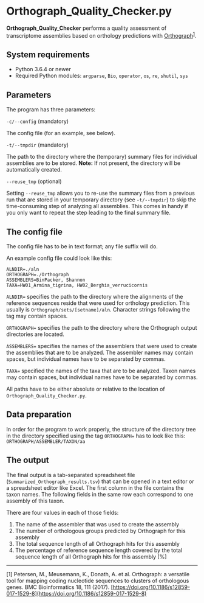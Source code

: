 # Orthograph_Quality_Checker.py

**Orthograph_Quality_Checker** performs a quality assessment of transcriptome assemblies based on orthology predictions with [Orthograph](https://github.com/mptrsen/Orthograph)<sup>[1](#one)</sup>.

## System requirements

* Python 3.6.4 or newer
* Required Python modules: `argparse`, `Bio`, `operator`, `os`, `re`, `shutil`, `sys`

## Parameters

The program has three parameters:

`-c/--config` (mandatory)

The config file (for an example, see below).

`-t/--tmpdir` (mandatory)

The path to the directory where the (temporary) summary files for individual assemblies are to be stored. **Note:** If not present, the directory will be automatically created.

`--reuse_tmp` (optional)

Setting `--reuse_tmp` allows you to re-use the summary files from a previous run that are stored in your temporary directory (see `-t/--tmpdir`) to skip the time-consuming step of analyzing all assemblies. This comes in handy if you only want to repeat the step leading to the final summary file.

## The config file

The config file has to be in text format; any file suffix will do.

An example config file could look like this:

    ALNDIR=./aln
    ORTHOGRAPH=./Orthograph
    ASSEMBLERS=BinPacker, Shannon
    TAXA=HW01_Armina_tigrina, HW02_Berghia_verrucicornis

`ALNDIR=` specifies the path to the directory where the alignments of the reference sequences reside that were used for orthology prediction. This usually is `Orthograph/sets/[setname]/aln`. Character strings following the tag may contain spaces.

`ORTHOGRAPH=` specifies the path to the directory where the Orthograph output directories are located.

`ASSEMBLERS=` specifies the names of the assemblers that were used to create the assemblies that are to be analyzed. The assembler names may contain spaces, but individual names have to be separated by commas.

`TAXA=` specified the names of the taxa that are to be analyzed. Taxon names may contain spaces, but individual names have to be separated by commas.

All paths have to be either absolute or relative to the location of `Orthograph_Quality_Checker.py`.

## Data preparation

In order for the program to work properly, the structure of the directory tree in the directory specified using the tag `ORTHOGRAPH=` has to look like this:
`ORTHOGRAPH/ASSEMBLER/TAXON/aa`

## The output

The final output is a tab-separated spreadsheet file (`Summarized_Orthograph_results.tsv`) that can be opened in a text editor or a spreadsheet editor like Excel.
The first column in the file contains the taxon names. The following fields in the same row each correspond to one assembly of this taxon.

There are four values in each of those fields:

1. The name of the assembler that was used to create the assembly
2. The number of orthologous groups predicted by Orthograph for this assembly
3. The total sequence length of all Orthograph hits for this assembly
4. The percentage of reference sequence length covered by the total sequence length of all Orthograph hits for this assembly [%]

---

<a name="one">[1]</a> Petersen, M., Meusemann, K., Donath, A. et al. Orthograph: a versatile tool for mapping coding nucleotide sequences to clusters of orthologous genes. BMC Bioinformatics 18, 111 (2017). [https://doi.org/10.1186/s12859-017-1529-8](https://doi.org/10.1186/s12859-017-1529-8)
